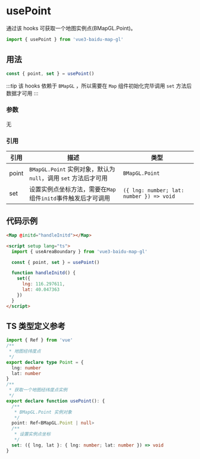 # usePoint

通过该 hooks 可获取一个地图实例点(BMapGL.Point)。

```ts
import { usePoint } from 'vue3-baidu-map-gl'
```
## 用法

```ts
const { point, set } = usePoint()
```

:::tip
该 hooks 依赖于 `BMapGL` ，所以需要在 `Map` 组件初始化完毕调用 `set` 方法后数据才可用
:::

### 参数

无

### 引用

| 引用  | 描述                                                          | 类型                                     |
| ----- | ------------------------------------------------------------- | ---------------------------------------- |
| point | `BMapGL.Point` 实例对象，默认为 `null`，调用 `set` 方法后才可用 | `BMapGL.Point`                           |
| set   | 设置实例点坐标方法，需要在`Map`组件`initd`事件触发后才可调用  | `({ lng: number; lat: number }) => void` |

## 代码示例

<!-- prettier-ignore -->
```html
<Map @initd="handleInitd"></Map>

<script setup lang="ts">
  import { useAreaBoundary } from 'vue3-baidu-map-gl'

  const { point, set } = usePoint()

  function handleInitd() {
    set({
      lng: 116.297611,
      lat: 40.047363
    })
  }
</script>
```

## TS 类型定义参考

```ts
import { Ref } from 'vue'
/**
 * 地图经纬度点
 */
export declare type Point = {
  lng: number
  lat: number
}
/**
 * 获取一个地图经纬度点实例
 */
export declare function usePoint(): {
  /**
   * BMapGL.Point 实例对象
   */
  point: Ref<BMapGL.Point | null>
  /**
   * 设置实例点坐标
   */
  set: ({ lng, lat }: { lng: number; lat: number }) => void
}
```
